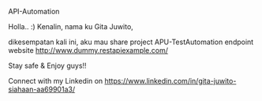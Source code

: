 API-Automation

Holla.. :)
Kenalin, nama ku Gita Juwito,

dikesempatan kali ini, aku mau share project APU-TestAutomation endpoint website http://www.dummy.restapiexample.com/

Stay safe & Enjoy guys!!

Connect with my Linkedin on https://www.linkedin.com/in/gita-juwito-siahaan-aa69901a3/
